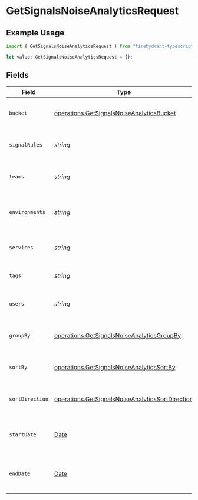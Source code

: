 # GetSignalsNoiseAnalyticsRequest

## Example Usage

```typescript
import { GetSignalsNoiseAnalyticsRequest } from "firehydrant-typescript-sdk/models/operations";

let value: GetSignalsNoiseAnalyticsRequest = {};
```

## Fields

| Field                                                                                                                | Type                                                                                                                 | Required                                                                                                             | Description                                                                                                          |
| -------------------------------------------------------------------------------------------------------------------- | -------------------------------------------------------------------------------------------------------------------- | -------------------------------------------------------------------------------------------------------------------- | -------------------------------------------------------------------------------------------------------------------- |
| `bucket`                                                                                                             | [operations.GetSignalsNoiseAnalyticsBucket](../../models/operations/getsignalsnoiseanalyticsbucket.md)               | :heavy_minus_sign:                                                                                                   | String that determines how records are grouped                                                                       |
| `signalRules`                                                                                                        | *string*                                                                                                             | :heavy_minus_sign:                                                                                                   | A comma separated list of signal rule IDs                                                                            |
| `teams`                                                                                                              | *string*                                                                                                             | :heavy_minus_sign:                                                                                                   | A comma separated list of team IDs                                                                                   |
| `environments`                                                                                                       | *string*                                                                                                             | :heavy_minus_sign:                                                                                                   | A comma separated list of environment IDs                                                                            |
| `services`                                                                                                           | *string*                                                                                                             | :heavy_minus_sign:                                                                                                   | A comma separated list of service IDs                                                                                |
| `tags`                                                                                                               | *string*                                                                                                             | :heavy_minus_sign:                                                                                                   | A comma separated list of tags                                                                                       |
| `users`                                                                                                              | *string*                                                                                                             | :heavy_minus_sign:                                                                                                   | A comma separated list of user IDs                                                                                   |
| `groupBy`                                                                                                            | [operations.GetSignalsNoiseAnalyticsGroupBy](../../models/operations/getsignalsnoiseanalyticsgroupby.md)             | :heavy_minus_sign:                                                                                                   | String that determines how records are grouped                                                                       |
| `sortBy`                                                                                                             | [operations.GetSignalsNoiseAnalyticsSortBy](../../models/operations/getsignalsnoiseanalyticssortby.md)               | :heavy_minus_sign:                                                                                                   | String that determines how records are sorted                                                                        |
| `sortDirection`                                                                                                      | [operations.GetSignalsNoiseAnalyticsSortDirection](../../models/operations/getsignalsnoiseanalyticssortdirection.md) | :heavy_minus_sign:                                                                                                   | String that determines how records are sorted                                                                        |
| `startDate`                                                                                                          | [Date](https://developer.mozilla.org/en-US/docs/Web/JavaScript/Reference/Global_Objects/Date)                        | :heavy_minus_sign:                                                                                                   | The start date to return metrics from                                                                                |
| `endDate`                                                                                                            | [Date](https://developer.mozilla.org/en-US/docs/Web/JavaScript/Reference/Global_Objects/Date)                        | :heavy_minus_sign:                                                                                                   | The end date to return metrics from                                                                                  |